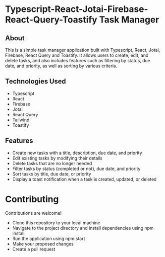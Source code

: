 # Typescript-React-Jotai-Firebase-React-Query-Toastify Task Manager

## About
This is a simple task manager application built with Typescript, React, Jotai, Firebase, React Query and Toastify. It allows users to create, edit, and delete tasks, and also includes features such as filtering by status, due date, and priority, as well as sorting by various criteria.

## Technologies Used
- Typescript
- React
- Firebase
- Jotai
- React Query
- Tailwind
- Toastify

## Features
- Create new tasks with a title, description, due date, and priority
- Edit existing tasks by modifying their details
- Delete tasks that are no longer needed
- Filter tasks by status (completed or not), due date, and priority
- Sort tasks by title, due date, or priority
- Display a toast notification when a task is created, updated, or deleted

# Contributing
Contributions are welcome!
- Clone this repository to your local machine
- Navigate to the project directory and install dependencies using npm install
- Run the application using npm start
- Make your proposed changes
- Create a pull request